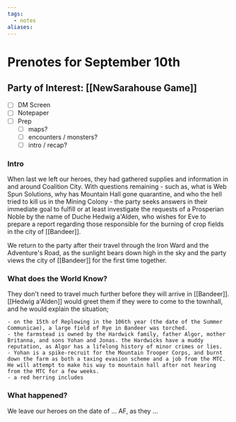 ```yaml
---
tags:
  - notes
aliases:
---
```


# Prenotes for September 10th
## Party of Interest: [[NewSarahouse Game]]
- [ ] DM Screen
- [ ] Notepaper
- [ ] Prep
	- [ ] maps?
	- [ ] encounters / monsters?
	- [ ] intro / recap?

### Intro

When last we left our heroes, they had gathered supplies and information in and around Coalition City. With questions remaining - such as, what is Web Spun Solutions, why has Mountain Hall gone quarantine, and who the hell tried to kill us in the Mining Colony - the party seeks answers in their immediate goal to fulfill or at least investigate the requests of a Prosperian Noble by the name of Duche Hedwig a'Alden, who wishes for Eve to prepare a report regarding those responsible for the burning of crop fields in the city of [[Bandeer]]. 

We return to the party after their travel through the Iron Ward and the Adventure's Road, as the sunlight bears down high in the sky and the party views the city of [[Bandeer]] for the first time together.

### What does the World Know?

They don't need to travel much further before they will arrive in [[Bandeer]]. [[Hedwig a'Alden]] would greet them if they were to come to the townhall, and he would explain the situation;

	- on the 15th of Replowing in the 106th year (the date of the Summer Communicae), a large field of Rye in Bandeer was torched.
	- the farmstead is owned by the Hardwick family, father Algor, mother Britanna, and sons Yohan and Jonas. the Hardwicks have a muddy reputation, as Algor has a lifelong history of minor crimes or lies.
	- Yohan is a spike-recruit for the Mountain Trooper Corps, and burnt down the farm as both a taxing evasion scheme and a job from the MTC. He will attempt to make his way to mountain hall after not hearing from the MTC for a few weeks.
	- a red herring includes 
### What happened?


We leave our heroes on the date of ... AF, as they ...